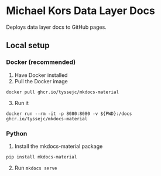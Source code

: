 # Michael Kors Data Layer Docs

Deploys data layer docs to GitHub pages.

## Local setup

### Docker (recommended)
1. Have Docker installed
2. Pull the Docker image
  ```shell
  docker pull ghcr.io/tyssejc/mkdocs-material
  ```
3. Run it
  ```shell
  docker run --rm -it -p 8080:8080 -v ${PWD}:/docs ghcr.io/tyssejc/mkdocs-material
  ```

### Python
1. Install the mkdocs-material package
  ```shell
  pip install mkdocs-material
  ```
2. Run `mkdocs serve`
